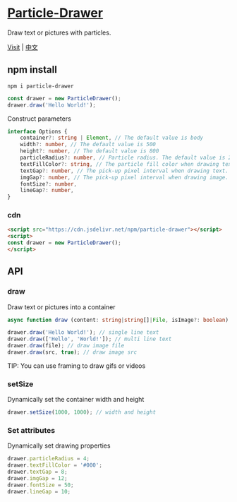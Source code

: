 <!--
 * @Author: tackchen
 * @Date: 2022-08-03 21:24:33
 * @Description: Coding something
-->
# [Particle-Drawer](http://github.com/theajack/particle-drawer)

Draw text or pictures with particles.

[Visit](https://theajack.github.io/particle-drawer) | [中文](https://github.com/theajack/particle-drawer/blob/master/README.cn.md)

## npm install

```
npm i particle-drawer
```

```ts
const drawer = new ParticleDrawer();
drawer.draw('Hello World!');
```

Construct parameters

```ts
interface Options {
    container?: string | Element, // The default value is body
    width?: number, // The default value is 500
    height?: number, // The default value is 800
    particleRadius?: number, // Particle radius. The default value is 2
    textFillColor?: string, // The particle fill color when drawing text. The default value is #55555555
    textGap?: number, // The pick-up pixel interval when drawing text. The default value is 5
    imgGap?: number, // The pick-up pixel interval when drawing image. The default value is 10
    fontSize?: number,
    lineGap?: number,
}
```

### cdn

```html
<script src="https://cdn.jsdelivr.net/npm/particle-drawer"></script>
<script>
const drawer = new ParticleDrawer();
</script>
```

## API

### draw

Draw text or pictures into a container

```ts
async function draw (content: string|string[]|File, isImage?: boolean): void;
```

```js
drawer.draw('Hello World!'); // single line text
drawer.draw(['Hello', 'World!']); // multi line text
drawer.draw(file); // draw image file
drawer.draw(src, true); // draw image src
```

TIP: You can use framing to draw gifs or videos 

### setSize

Dynamically set the container width and height

```js
drawer.setSize(1000, 1000); // width and height
```

### Set attributes

Dynamically set drawing properties

```js
drawer.particleRadius = 4;
drawer.textFillColor = '#000';
drawer.textGap = 8;
drawer.imgGap = 12;
drawer.fontSize = 50;
drawer.lineGap = 10;
```